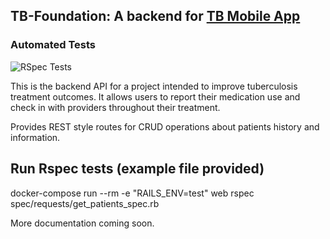 ## TB-Foundation: A backend for [TB Mobile App](https://github.com/uwcirg/tb-mobile-app)

### Automated Tests
![RSpec Tests](https://github.com/uwcirg/tb-foundation/workflows/test/badge.svg)

This is the backend API for a project intended to improve tuberculosis treatment outcomes. It allows users to report their medication use and check in with providers throughout their treatment. 

Provides REST style routes for CRUD operations about patients history and information. 

## Run Rspec tests (example file provided)
docker-compose run --rm -e "RAILS_ENV=test" web rspec spec/requests/get_patients_spec.rb


More documentation coming soon.

